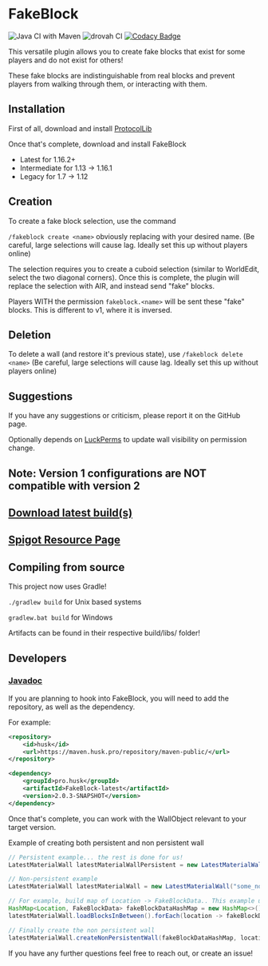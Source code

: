 # FakeBlock

![Java CI with Maven](https://github.com/Huskehhh/FakeBlock/workflows/Java%20CI%20with%20Maven/badge.svg)
![drovah CI](https://ci.husk.pro/FakeBlock/badge)
[![Codacy Badge](https://api.codacy.com/project/badge/Grade/a3a1e78960f243a79d3c585e9d09819f)](https://app.codacy.com/manual/Huskehhh/FakeBlock?utm_source=github.com&utm_medium=referral&utm_content=Huskehhh/FakeBlock&utm_campaign=Badge_Grade_Dashboard)

This versatile plugin allows you to create fake blocks that exist for some players and do not exist for others!

These fake blocks are indistinguishable from real blocks and prevent players from walking through them, or interacting
with them.

## Installation

First of all, download and install [ProtocolLib](https://www.spigotmc.org/resources/protocollib.1997/)

Once that's complete, download and install FakeBlock

- Latest for 1.16.2+
- Intermediate for 1.13 -> 1.16.1
- Legacy for 1.7 -> 1.12

## Creation

To create a fake block selection, use the command

``/fakeblock create <name>`` obviously replacing <name> with your desired name. (Be careful, large selections will cause
lag. Ideally set this up without players online)

The selection requires you to create a cuboid selection (similar to WorldEdit, select the two diagonal corners). Once
this is complete, the plugin will replace the selection with AIR, and instead send "fake" blocks.

Players WITH the permission
``fakeblock.<name>`` will be sent these "fake" blocks. This is different to v1, where it is inversed.

## Deletion

To delete a wall (and restore it's previous state), use ``/fakeblock delete <name>`` (Be careful, large selections will
cause lag. Ideally set this up without players online)

## Suggestions

If you have any suggestions or criticism, please report it on the GitHub page.

Optionally depends on [LuckPerms](https://luckperms.net/) to update wall visibility on permission change.

## Note: Version 1 configurations are NOT compatible with version 2

## [Download latest build(s)](https://ci.husk.pro/)

## [Spigot Resource Page](https://www.spigotmc.org/resources/fakeblock.12830/)

## Compiling from source

This project now uses Gradle!

```./gradlew build``` for Unix based systems

```gradlew.bat build``` for Windows

Artifacts can be found in their respective build/libs/ folder!

## Developers

### [Javadoc](https://huskehhh.github.io/FakeBlock/)

If you are planning to hook into FakeBlock, you will need to add the repository, as well as the dependency.

For example:

```xml
<repository>
    <id>husk</id>
    <url>https://maven.husk.pro/repository/maven-public/</url>
</repository>
```

```xml
<dependency>
    <groupId>pro.husk</groupId>
    <artifactId>FakeBlock-latest</artifactId>
    <version>2.0.3-SNAPSHOT</version>
</dependency>
```

Once that's complete, you can work with the WallObject relevant to your target version.

Example of creating both persistent and non persistent wall

```java
// Persistent example... the rest is done for us!
LatestMaterialWall latestMaterialWallPersistent = new LatestMaterialWall("some_persistent_wall", location1, location2);

// Non-persistent example
LatestMaterialWall latestMaterialWall = new LatestMaterialWall("some_non_persistent_wall");

// For example, build map of Location -> FakeBlockData.. This example uses the world data, however, you might want to load from a schematic or something.
HashMap<Location, FakeBlockData> fakeBlockDataHashMap = new HashMap<>();
latestMaterialWall.loadBlocksInBetween().forEach(location -> fakeBlockDataHashMap.put(location, new FakeBlockData(location.getBlock().getBlockData())));

// Finally create the non persistent wall
latestMaterialWall.createNonPersistentWall(fakeBlockDataHashMap, location1, location2);
```

If you have any further questions feel free to reach out, or create an issue!